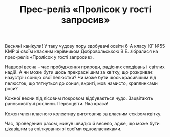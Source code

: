 ﻿---
title: Прес-реліз «Пролісок у гості запросив»
---

Весняні канікули! У таку чудову пору здобувачі освіти 6-А класу КГ №55 КМР зі своїм класним керівником Добровольською В.Е. зібралися на прес-реліз «Пролісок у гості запросив».

Надворі весна – час пробудження природи, радісних сподівань і світлих надій. А чи може бути щось прекраснішим за квітку, що розкриває назустріч сонцю свої пелюстки? Чи може бути щось красивішим від пелюсток, що тягнуться до сонця, вкриті, мов намисто, краплинками роси?

Кожної весни під лісовим покровом відбувається чудо. Зацвітають ранньоквітучі рослини. Первоцвіти. Яка краса!

Кожен член класного колективу виготовляв за власним ескізом квітку.

Час, проведений разом, минув швидко й весело, адже, що може бути цікавішим за спілкування зі своїми однокласниками.

<slideshow />
